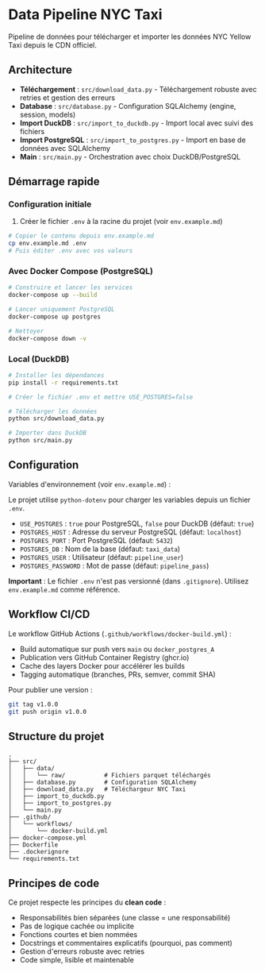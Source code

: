 # Data Pipeline NYC Taxi

Pipeline de données pour télécharger et importer les données NYC Yellow Taxi depuis le CDN officiel.

## Architecture

- **Téléchargement** : `src/download_data.py` - Téléchargement robuste avec retries et gestion des erreurs
- **Database** : `src/database.py` - Configuration SQLAlchemy (engine, session, models)
- **Import DuckDB** : `src/import_to_duckdb.py` - Import local avec suivi des fichiers
- **Import PostgreSQL** : `src/import_to_postgres.py` - Import en base de données avec SQLAlchemy
- **Main** : `src/main.py` - Orchestration avec choix DuckDB/PostgreSQL

## Démarrage rapide

### Configuration initiale

1. Créer le fichier `.env` à la racine du projet (voir `env.example.md`)

```bash
# Copier le contenu depuis env.example.md
cp env.example.md .env
# Puis éditer .env avec vos valeurs
```

### Avec Docker Compose (PostgreSQL)

```bash
# Construire et lancer les services
docker-compose up --build

# Lancer uniquement PostgreSQL
docker-compose up postgres

# Nettoyer
docker-compose down -v
```

### Local (DuckDB)

```bash
# Installer les dépendances
pip install -r requirements.txt

# Créer le fichier .env et mettre USE_POSTGRES=false

# Télécharger les données
python src/download_data.py

# Importer dans DuckDB
python src/main.py
```

## Configuration

Variables d'environnement (voir `env.example.md`) :

Le projet utilise `python-dotenv` pour charger les variables depuis un fichier `.env`.

- `USE_POSTGRES` : `true` pour PostgreSQL, `false` pour DuckDB (défaut: `true`)
- `POSTGRES_HOST` : Adresse du serveur PostgreSQL (défaut: `localhost`)
- `POSTGRES_PORT` : Port PostgreSQL (défaut: `5432`)
- `POSTGRES_DB` : Nom de la base (défaut: `taxi_data`)
- `POSTGRES_USER` : Utilisateur (défaut: `pipeline_user`)
- `POSTGRES_PASSWORD` : Mot de passe (défaut: `pipeline_pass`)

**Important** : Le fichier `.env` n'est pas versionné (dans `.gitignore`). Utilisez `env.example.md` comme référence.

## Workflow CI/CD

Le workflow GitHub Actions (`.github/workflows/docker-build.yml`) :

- Build automatique sur push vers `main` ou `docker_postgres_A`
- Publication vers GitHub Container Registry (ghcr.io)
- Cache des layers Docker pour accélérer les builds
- Tagging automatique (branches, PRs, semver, commit SHA)

Pour publier une version :

```bash
git tag v1.0.0
git push origin v1.0.0
```

## Structure du projet

```
.
├── src/
│   ├── data/
│   │   └── raw/           # Fichiers parquet téléchargés
│   ├── database.py        # Configuration SQLAlchemy
│   ├── download_data.py   # Téléchargeur NYC Taxi
│   ├── import_to_duckdb.py
│   ├── import_to_postgres.py
│   └── main.py
├── .github/
│   └── workflows/
│       └── docker-build.yml
├── docker-compose.yml
├── Dockerfile
├── .dockerignore
└── requirements.txt
```

## Principes de code

Ce projet respecte les principes du **clean code** :

- Responsabilités bien séparées (une classe = une responsabilité)
- Pas de logique cachée ou implicite
- Fonctions courtes et bien nommées
- Docstrings et commentaires explicatifs (pourquoi, pas comment)
- Gestion d'erreurs robuste avec retries
- Code simple, lisible et maintenable

